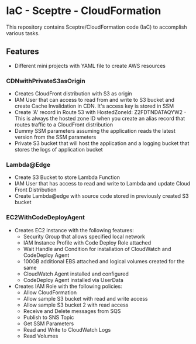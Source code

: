 #  IaC - Sceptre - CloudFormation 
This repository contains Sceptre/CloudFormation code (IaC) to accomplish various tasks.

## Features

- Different mini projects with YAML file to create AWS resources

### CDNwithPrivateS3asOrigin
- Creates CloudFront distribution with S3 as origin
- IAM User that can access to read from and write to S3 bucket and create Cache Invalidation in CDN. It's access key is stored in SSM
- Create 'A' record in Route 53 with HostedZoneId: Z2FDTNDATAQYW2 - This is always the hosted zone ID when you create an alias record that routes traffic to a CloudFront distribution
- Dummy SSM parameters assuming the application reads the latest version from the SSM parameters
- Private S3 bucket that will host the application and a logging bucket that stores the logs of application bucket

### Lambda@Edge
- Create S3 Bucket to store Lambda Function
- IAM User that has access to read and write to Lambda and update Cloud Front Distribution
- Create Lambda@edge with source code stored in previously created S3 bucket

### EC2WithCodeDeployAgent
- Creates EC2 instance with the following features:
    - Security Group that allows specified local network
    - IAM Instance Profile with Code Deploy Role attached
    - Wait Handle and Condition for installation of CloudWatch and CodeDeploy Agent
    - 100GB additional EBS attached and logical volumes created for the same
    - CloudWatch Agent installed and configured
    - CodeDeploy Agent installed via UserData
- Creates IAM Role with the following policies:
    - Allow CloudFormation 
    - Allow sample S3 bucket with read and write access
    - Allow sample S3 bucket 2 with read access
    - Receive and Delete messages from SQS
    - Publish to SNS Topic
    - Get SSM Parameters
    - Read and Write to CloudWatch Logs
    - Read Volumes
